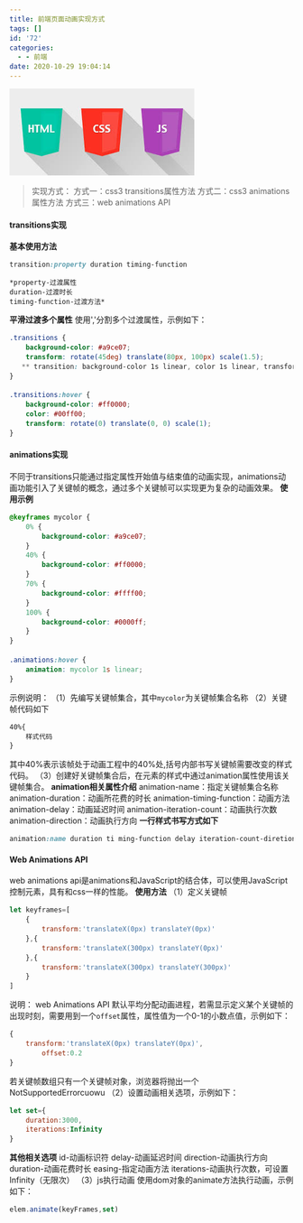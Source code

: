 ```yaml
---
title: 前端页面动画实现方式
tags: []
id: '72'
categories:
  - - 前端
date: 2020-10-29 19:04:14
---
```


![](../images/uploads/sites/2/2020/10/images.jpeg)

> 实现方式： 方式一：css3 transitions属性方法 方式二：css3 animations属性方法 方式三：web animations API

#### transitions实现

**基本使用方法**

```css
transition:property duration timing-function
```

```
*property-过渡属性
duration-过渡时长
timing-function-过渡方法*
```

**平滑过渡多个属性** 使用','分割多个过渡属性，示例如下：

```css
.transitions {
    background-color: #a9ce07;
    transform: rotate(45deg) translate(80px, 100px) scale(1.5);
   ** transition: background-color 1s linear, color 1s linear, transform 1s linear; **
}

.transitions:hover {
    background-color: #ff0000;
    color: #00ff00;
    transform: rotate(0) translate(0, 0) scale(1);
}
```

#### animations实现

不同于transitions只能通过指定属性开始值与结束值的动画实现，animations动画功能引入了关键帧的概念，通过多个关键帧可以实现更为复杂的动画效果。 **使用示例**

```css
@keyframes mycolor {
    0% {
        background-color: #a9ce07;
    }
    40% {
        background-color: #ff0000;
    }
    70% {
        background-color: #ffff00;
    }
    100% {
        background-color: #0000ff;
    }
}

.animations:hover {
    animation: mycolor 1s linear;
}
```

示例说明： （1）先编写关键帧集合，其中`mycolor`为关键帧集合名称 （2）关键帧代码如下

```css
40%{
    样式代码
}
```

其中40%表示该帧处于动画工程中的40%处,括号内部书写关键帧需要改变的样式代码。 （3）创建好关键帧集合后，在元素的样式中通过animation属性使用该关键帧集合。 **animation相关属性介绍** animation-name：指定关键帧集合名称 animation-duration：动画所花费的时长 animation-timing-function：动画方法 animation-delay：动画延迟时间 animation-iteration-count：动画执行次数 animation-direction：动画执行方向 **一行样式书写方式如下**

```css
animation:name duration ti ming-function delay iteration-count-diretion;
```

#### Web Animations API

web animations api是animations和JavaScript的结合体，可以使用JavaScript控制元素，具有和css一样的性能。 **使用方法** （1）定义关键帧

```javascript
let keyframes=[
    {
        transform:'translateX(0px) translateY(0px)'
    },{
        transform:'translateX(300px) translateY(0px)'
    },{
        transform:'translateX(300px) translateY(300px)'
    }
]
```

说明： web Animations API 默认平均分配动画进程，若需显示定义某个关键帧的出现时刻，需要用到一个`offset`属性，属性值为一个0-1的小数点值，示例如下：

```javascript
{
    transform:'translateX(0px) translateY(0px)',
        offset:0.2
}
```

若关键帧数组只有一个关键帧对象，浏览器将抛出一个NotSupportedErrorcuowu （2）设置动画相关选项，示例如下：

```javascript
let set={
    duration:3000,
    iterations:Infinity
}
```

**其他相关选项** id-动画标识符 delay-动画延迟时间 direction-动画执行方向 duration-动画花费时长 easing-指定动画方法 iterations-动画执行次数，可设置Infinity（无限次） （3）js执行动画 使用dom对象的animate方法执行动画，示例如下：

```javascript
elem.animate(keyFrames,set)
```